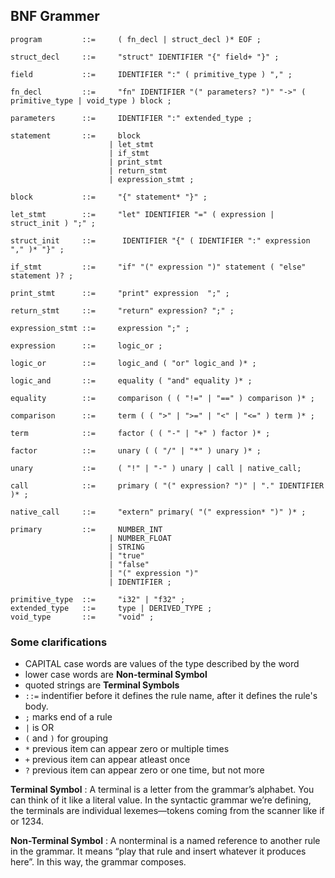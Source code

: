 ## BNF Grammer

```
program         ::=     ( fn_decl | struct_decl )* EOF ;

struct_decl     ::=     "struct" IDENTIFIER "{" field+ "}" ;

field           ::=     IDENTIFIER ":" ( primitive_type ) "," ;

fn_decl         ::=     "fn" IDENTIFIER "(" parameters? ")" "->" ( primitive_type | void_type ) block ;

parameters      ::=     IDENTIFIER ":" extended_type ;

statement       ::=     block
                      | let_stmt
                      | if_stmt
                      | print_stmt
                      | return_stmt
                      | expression_stmt ;

block           ::=     "{" statement* "}" ;

let_stmt        ::=     "let" IDENTIFIER "=" ( expression | struct_init ) ";" ;

struct_init     ::=      IDENTIFIER "{" ( IDENTIFIER ":" expression "," )* "}" ;

if_stmt         ::=     "if" "(" expression ")" statement ( "else" statement )? ;

print_stmt      ::=     "print" expression  ";" ;

return_stmt     ::=     "return" expression? ";" ;

expression_stmt ::=     expression ";" ;

expression      ::=     logic_or ;

logic_or        ::=     logic_and ( "or" logic_and )* ;

logic_and       ::=     equality ( "and" equality )* ;

equality        ::=     comparison ( ( "!=" | "==" ) comparison )* ;

comparison      ::=     term ( ( ">" | ">=" | "<" | "<=" ) term )* ;

term            ::=     factor ( ( "-" | "+" ) factor )* ;

factor          ::=     unary ( ( "/" | "*" ) unary )* ;

unary           ::=     ( "!" | "-" ) unary | call | native_call;

call            ::=     primary ( "(" expression? ")" | "." IDENTIFIER )* ;

native_call     ::=     "extern" primary( "(" expression* ")" )* ;

primary         ::=     NUMBER_INT
                      | NUMBER_FLOAT
                      | STRING
                      | "true"
                      | "false"
                      | "(" expression ")"
                      | IDENTIFIER ;

primitive_type  ::=     "i32" | "f32" ;
extended_type   ::=     type | DERIVED_TYPE ;
void_type       ::=     "void" ;
```


### Some clarifications

- CAPITAL case words are values of the type described by the word
- lower case words are **Non-terminal Symbol**
- quoted strings are **Terminal Symbols**
- `::=` indentifier before it defines the rule name, after it defines the rule's body.
- `;` marks end of a rule
- `|` is OR
- `(` and `)` for grouping
- `*` previous item can appear zero or multiple times
- `+` previous item can appear atleast once
- `?` previous item can appear zero or one time, but not more

**Terminal Symbol** : A terminal is a letter from the grammar’s alphabet. You can think of it like a literal value. In the syntactic grammar we’re defining, the terminals are individual lexemes—tokens coming from the scanner like if or 1234.

**Non-Terminal Symbol** : A nonterminal is a named reference to another rule in the grammar. It means “play that rule and insert whatever it produces here”. In this way, the grammar composes.
